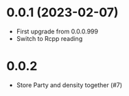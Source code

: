 
# 0.0.1  (2023-02-07)

- First upgrade from 0.0.0.999
- Switch to Rcpp reading

# 0.0.2 

- Store Party and density together (#7)
